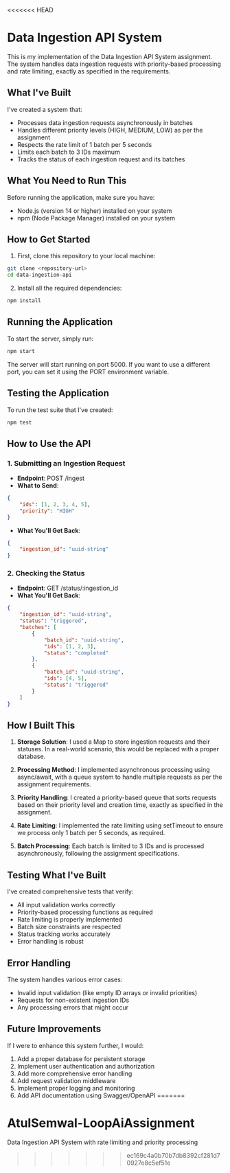 <<<<<<< HEAD
# Data Ingestion API System

This is my implementation of the Data Ingestion API System assignment. The system handles data ingestion requests with priority-based processing and rate limiting, exactly as specified in the requirements.

## What I've Built

I've created a system that:
- Processes data ingestion requests asynchronously in batches
- Handles different priority levels (HIGH, MEDIUM, LOW) as per the assignment
- Respects the rate limit of 1 batch per 5 seconds
- Limits each batch to 3 IDs maximum
- Tracks the status of each ingestion request and its batches

## What You Need to Run This

Before running the application, make sure you have:
- Node.js (version 14 or higher) installed on your system
- npm (Node Package Manager) installed on your system

## How to Get Started

1. First, clone this repository to your local machine:
```bash
git clone <repository-url>
cd data-ingestion-api
```

2. Install all the required dependencies:
```bash
npm install
```

## Running the Application

To start the server, simply run:
```bash
npm start
```

The server will start running on port 5000. If you want to use a different port, you can set it using the PORT environment variable.

## Testing the Application

To run the test suite that I've created:
```bash
npm test
```

## How to Use the API

### 1. Submitting an Ingestion Request
- **Endpoint**: POST /ingest
- **What to Send**:
```json
{
    "ids": [1, 2, 3, 4, 5],
    "priority": "HIGH"
}
```
- **What You'll Get Back**:
```json
{
    "ingestion_id": "uuid-string"
}
```

### 2. Checking the Status
- **Endpoint**: GET /status/:ingestion_id
- **What You'll Get Back**:
```json
{
    "ingestion_id": "uuid-string",
    "status": "triggered",
    "batches": [
        {
            "batch_id": "uuid-string",
            "ids": [1, 2, 3],
            "status": "completed"
        },
        {
            "batch_id": "uuid-string",
            "ids": [4, 5],
            "status": "triggered"
        }
    ]
}
```

## How I Built This

1. **Storage Solution**: I used a Map to store ingestion requests and their statuses. In a real-world scenario, this would be replaced with a proper database.

2. **Processing Method**: I implemented asynchronous processing using async/await, with a queue system to handle multiple requests as per the assignment requirements.

3. **Priority Handling**: I created a priority-based queue that sorts requests based on their priority level and creation time, exactly as specified in the assignment.

4. **Rate Limiting**: I implemented the rate limiting using setTimeout to ensure we process only 1 batch per 5 seconds, as required.

5. **Batch Processing**: Each batch is limited to 3 IDs and is processed asynchronously, following the assignment specifications.

## Testing What I've Built

I've created comprehensive tests that verify:
- All input validation works correctly
- Priority-based processing functions as required
- Rate limiting is properly implemented
- Batch size constraints are respected
- Status tracking works accurately
- Error handling is robust

## Error Handling

The system handles various error cases:
- Invalid input validation (like empty ID arrays or invalid priorities)
- Requests for non-existent ingestion IDs
- Any processing errors that might occur

## Future Improvements

If I were to enhance this system further, I would:
1. Add a proper database for persistent storage
2. Implement user authentication and authorization
3. Add more comprehensive error handling
4. Add request validation middleware
5. Implement proper logging and monitoring
6. Add API documentation using Swagger/OpenAPI
=======
# AtulSemwal-LoopAiAssignment
Data Ingestion API System with rate limiting and priority processing
>>>>>>> ec169c4a0b70b7db8392cf281d70927e8c5ef51e

